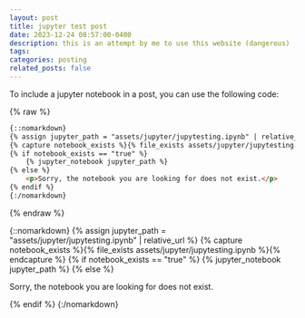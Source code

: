 ```yaml
---
layout: post
title: jupyter test post
date: 2023-12-24 08:57:00-0400
description: this is an attempt by me to use this website (dangerous)
tags: 
categories: posting
related_posts: false
---
```


To include a jupyter notebook in a post, you can use the following code:

{% raw %}

```html
{::nomarkdown}
{% assign jupyter_path = "assets/jupyter/jupytesting.ipynb" | relative_url %}
{% capture notebook_exists %}{% file_exists assets/jupyter/jupytesting.ipynb %}{% endcapture %}
{% if notebook_exists == "true" %}
    {% jupyter_notebook jupyter_path %}
{% else %}
    <p>Sorry, the notebook you are looking for does not exist.</p>
{% endif %}
{:/nomarkdown}
```

{% endraw %}

{::nomarkdown}
{% assign jupyter_path = "assets/jupyter/jupytesting.ipynb" | relative_url %}
{% capture notebook_exists %}{% file_exists assets/jupyter/jupytesting.ipynb %}{% endcapture %}
{% if notebook_exists == "true" %}
    {% jupyter_notebook jupyter_path %}
{% else %}
    <p>Sorry, the notebook you are looking for does not exist.</p>
{% endif %}
{:/nomarkdown}